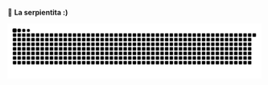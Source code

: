 🐍 <b>La serpientita :)</b>

<picture>
  <source media="(prefers-color-scheme: dark)" srcset="https://raw.githubusercontent.com/gnicolasm/gnicolasm/output/github-contribution-grid-snake-dark.svg" />
  <source media="(prefers-color-scheme: light)" srcset="https://raw.githubusercontent.com/gnicolasm/gnicolasm/output/github-contribution-grid-snake.svg" />
  <img alt="github contribution grid snake animation" src="https://raw.githubusercontent.com/gnicolasm/gnicolasm/output/github-contribution-grid-snake.svg" />
</picture>
